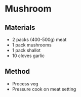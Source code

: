 # Mushroom
## Materials
* 2 packs (400-500g) meat
* 1 pack mushrooms
* 1 pack shallot
* 10 cloves garlic

## Method
* Process veg
* Pressure cook on meat setting
